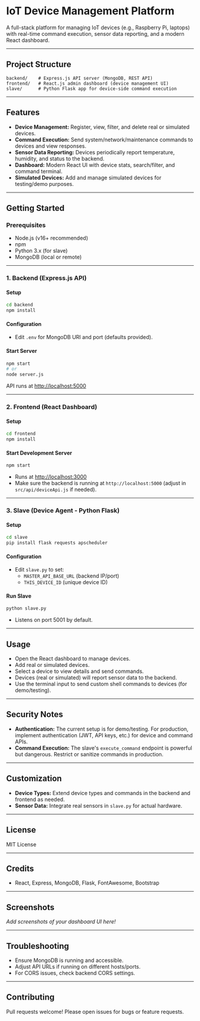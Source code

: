 # IoT Device Management Platform

A full-stack platform for managing IoT devices (e.g., Raspberry Pi, laptops) with real-time command execution, sensor data reporting, and a modern React dashboard.

---

## Project Structure

```
backend/    # Express.js API server (MongoDB, REST API)
frontend/   # React.js admin dashboard (device management UI)
slave/      # Python Flask app for device-side command execution
```

---

## Features

- **Device Management:** Register, view, filter, and delete real or simulated devices.
- **Command Execution:** Send system/network/maintenance commands to devices and view responses.
- **Sensor Data Reporting:** Devices periodically report temperature, humidity, and status to the backend.
- **Dashboard:** Modern React UI with device stats, search/filter, and command terminal.
- **Simulated Devices:** Add and manage simulated devices for testing/demo purposes.

---

## Getting Started

### Prerequisites

- Node.js (v16+ recommended)
- npm
- Python 3.x (for slave)
- MongoDB (local or remote)

---

### 1. Backend (Express.js API)

#### Setup

```sh
cd backend
npm install
```

#### Configuration

- Edit `.env` for MongoDB URI and port (defaults provided).

#### Start Server

```sh
npm start
# or
node server.js
```

API runs at [http://localhost:5000](http://localhost:5000)

---

### 2. Frontend (React Dashboard)

#### Setup

```sh
cd frontend
npm install
```

#### Start Development Server

```sh
npm start
```

- Runs at [http://localhost:3000](http://localhost:3000)
- Make sure the backend is running at `http://localhost:5000` (adjust in `src/api/deviceApi.js` if needed).

---

### 3. Slave (Device Agent - Python Flask)

#### Setup

```sh
cd slave
pip install flask requests apscheduler
```

#### Configuration

- Edit `slave.py` to set:
  - `MASTER_API_BASE_URL` (backend IP/port)
  - `THIS_DEVICE_ID` (unique device ID)

#### Run Slave

```sh
python slave.py
```

- Listens on port 5001 by default.

---

## Usage

- Open the React dashboard to manage devices.
- Add real or simulated devices.
- Select a device to view details and send commands.
- Devices (real or simulated) will report sensor data to the backend.
- Use the terminal input to send custom shell commands to devices (for demo/testing).

---

## Security Notes

- **Authentication:** The current setup is for demo/testing. For production, implement authentication (JWT, API keys, etc.) for device and command APIs.
- **Command Execution:** The slave's `execute_command` endpoint is powerful but dangerous. Restrict or sanitize commands in production.

---

## Customization

- **Device Types:** Extend device types and commands in the backend and frontend as needed.
- **Sensor Data:** Integrate real sensors in `slave.py` for actual hardware.

---

## License

MIT License

---

## Credits

- React, Express, MongoDB, Flask, FontAwesome, Bootstrap

---

## Screenshots

_Add screenshots of your dashboard UI here!_

---

## Troubleshooting

- Ensure MongoDB is running and accessible.
- Adjust API URLs if running on different hosts/ports.
- For CORS issues, check backend CORS settings.

---

## Contributing

Pull requests welcome! Please open issues for bugs or feature requests.
